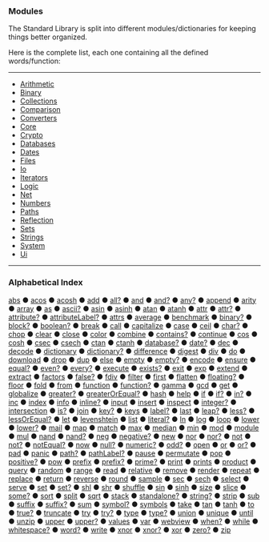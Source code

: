 ### Modules

The Standard Library is split into different modules/dictionaries for keeping things better organized.  

Here is the complete list, each one containing all the defined words/function:

---

- [Arithmetic](Library-‣-Arithmetic)
- [Binary](Library-‣-Binary)
- [Collections](Library-‣-Collections)
- [Comparison](Library-‣-Comparison)
- [Converters](Library-‣-Converters)
- [Core](Library-‣-Core)
- [Crypto](Library-‣-Crypto)
- [Databases](Library-‣-Databases)
- [Dates](Library-‣-Dates)
- [Files](Library-‣-Files)
- [Io](Library-‣-Io)
- [Iterators](Library-‣-Iterators)
- [Logic](Library-‣-Logic)
- [Net](Library-‣-Net)
- [Numbers](Library-‣-Numbers)
- [Paths](Library-‣-Paths)
- [Reflection](Library-‣-Reflection)
- [Sets](Library-‣-Sets)
- [Strings](Library-‣-Strings)
- [System](Library-‣-System)
- [Ui](Library-‣-Ui)

---

### Alphabetical Index

[abs](Library-‣-Numbers.md) ● [acos](Library-‣-Numbers.md) ● [acosh](Library-‣-Numbers.md) ● [add](Library-‣-Arithmetic.md) ● [all?](Library-‣-Logic.md) ● [and](Library-‣-Binary.md) ● [and?](Library-‣-Logic.md) ● [any?](Library-‣-Logic.md) ● [append](Library-‣-Collections.md) ● [arity](Library-‣-Reflection.md) ● [array](Library-‣-Converters.md) ● [as](Library-‣-Converters.md) ● [ascii?](Library-‣-Strings.md) ● [asin](Library-‣-Numbers.md) ● [asinh](Library-‣-Numbers.md) ● [atan](Library-‣-Numbers.md) ● [atanh](Library-‣-Numbers.md) ● [attr](Library-‣-Reflection.md) ● [attr?](Library-‣-Reflection.md) ● [attribute?](Library-‣-Reflection.md) ● [attributeLabel?](Library-‣-Reflection.md) ● [attrs](Library-‣-Reflection.md) ● [average](Library-‣-Numbers.md) ● [benchmark](Library-‣-Reflection.md) ● [binary?](Library-‣-Reflection.md) ● [block?](Library-‣-Reflection.md) ● [boolean?](Library-‣-Reflection.md) ● [break](Library-‣-Core.md) ● [call](Library-‣-Core.md) ● [capitalize](Library-‣-Strings.md) ● [case](Library-‣-Core.md) ● [ceil](Library-‣-Numbers.md) ● [char?](Library-‣-Reflection.md) ● [chop](Library-‣-Collections.md) ● [clear](Library-‣-Io.md) ● [close](Library-‣-Databases.md) ● [color](Library-‣-Strings.md) ● [combine](Library-‣-Collections.md) ● [contains?](Library-‣-Collections.md) ● [continue](Library-‣-Core.md) ● [cos](Library-‣-Numbers.md) ● [cosh](Library-‣-Numbers.md) ● [csec](Library-‣-Numbers.md) ● [csech](Library-‣-Numbers.md) ● [ctan](Library-‣-Numbers.md) ● [ctanh](Library-‣-Numbers.md) ● [database?](Library-‣-Reflection.md) ● [date?](Library-‣-Reflection.md) ● [dec](Library-‣-Arithmetic.md) ● [decode](Library-‣-Crypto.md) ● [dictionary](Library-‣-Converters.md) ● [dictionary?](Library-‣-Reflection.md) ● [difference](Library-‣-Sets.md) ● [digest](Library-‣-Crypto.md) ● [div](Library-‣-Arithmetic.md) ● [do](Library-‣-Core.md) ● [download](Library-‣-Net.md) ● [drop](Library-‣-Collections.md) ● [dup](Library-‣-Core.md) ● [else](Library-‣-Core.md) ● [empty](Library-‣-Collections.md) ● [empty?](Library-‣-Collections.md) ● [encode](Library-‣-Crypto.md) ● [ensure](Library-‣-System.md) ● [equal?](Library-‣-Comparison.md) ● [even?](Library-‣-Numbers.md) ● [every?](Library-‣-Iterators.md) ● [execute](Library-‣-System.md) ● [exists?](Library-‣-Files.md) ● [exit](Library-‣-System.md) ● [exp](Library-‣-Numbers.md) ● [extend](Library-‣-Collections.md) ● [extract](Library-‣-Paths.md) ● [factors](Library-‣-Numbers.md) ● [false?](Library-‣-Logic.md) ● [fdiv](Library-‣-Arithmetic.md) ● [filter](Library-‣-Iterators.md) ● [first](Library-‣-Collections.md) ● [flatten](Library-‣-Collections.md) ● [floating?](Library-‣-Reflection.md) ● [floor](Library-‣-Numbers.md) ● [fold](Library-‣-Iterators.md) ● [from](Library-‣-Converters.md) ● [function](Library-‣-Converters.md) ● [function?](Library-‣-Reflection.md) ● [gamma](Library-‣-Numbers.md) ● [gcd](Library-‣-Numbers.md) ● [get](Library-‣-Collections.md) ● [globalize](Library-‣-Core.md) ● [greater?](Library-‣-Comparison.md) ● [greaterOrEqual?](Library-‣-Comparison.md) ● [hash](Library-‣-Crypto.md) ● [help](Library-‣-Reflection.md) ● [if](Library-‣-Core.md) ● [if?](Library-‣-Core.md) ● [in?](Library-‣-Collections.md) ● [inc](Library-‣-Arithmetic.md) ● [index](Library-‣-Collections.md) ● [info](Library-‣-Reflection.md) ● [inline?](Library-‣-Reflection.md) ● [input](Library-‣-Io.md) ● [insert](Library-‣-Collections.md) ● [inspect](Library-‣-Reflection.md) ● [integer?](Library-‣-Reflection.md) ● [intersection](Library-‣-Sets.md) ● [is?](Library-‣-Reflection.md) ● [join](Library-‣-Strings.md) ● [key?](Library-‣-Collections.md) ● [keys](Library-‣-Collections.md) ● [label?](Library-‣-Reflection.md) ● [last](Library-‣-Collections.md) ● [leap?](Library-‣-Dates.md) ● [less?](Library-‣-Comparison.md) ● [lessOrEqual?](Library-‣-Comparison.md) ● [let](Library-‣-Core.md) ● [levenshtein](Library-‣-Strings.md) ● [list](Library-‣-System.md) ● [literal?](Library-‣-Reflection.md) ● [ln](Library-‣-Numbers.md) ● [log](Library-‣-Numbers.md) ● [loop](Library-‣-Iterators.md) ● [lower](Library-‣-Strings.md) ● [lower?](Library-‣-Strings.md) ● [mail](Library-‣-Net.md) ● [map](Library-‣-Iterators.md) ● [match](Library-‣-Strings.md) ● [max](Library-‣-Collections.md) ● [median](Library-‣-Numbers.md) ● [min](Library-‣-Collections.md) ● [mod](Library-‣-Arithmetic.md) ● [module](Library-‣-Paths.md) ● [mul](Library-‣-Arithmetic.md) ● [nand](Library-‣-Binary.md) ● [nand?](Library-‣-Logic.md) ● [neg](Library-‣-Arithmetic.md) ● [negative?](Library-‣-Numbers.md) ● [new](Library-‣-Core.md) ● [nor](Library-‣-Binary.md) ● [nor?](Library-‣-Logic.md) ● [not](Library-‣-Binary.md) ● [not?](Library-‣-Logic.md) ● [notEqual?](Library-‣-Comparison.md) ● [now](Library-‣-Dates.md) ● [null?](Library-‣-Reflection.md) ● [numeric?](Library-‣-Strings.md) ● [odd?](Library-‣-Numbers.md) ● [open](Library-‣-Databases.md) ● [or](Library-‣-Binary.md) ● [or?](Library-‣-Logic.md) ● [pad](Library-‣-Strings.md) ● [panic](Library-‣-System.md) ● [path?](Library-‣-Reflection.md) ● [pathLabel?](Library-‣-Reflection.md) ● [pause](Library-‣-System.md) ● [permutate](Library-‣-Collections.md) ● [pop](Library-‣-Core.md) ● [positive?](Library-‣-Numbers.md) ● [pow](Library-‣-Arithmetic.md) ● [prefix](Library-‣-Strings.md) ● [prefix?](Library-‣-Strings.md) ● [prime?](Library-‣-Numbers.md) ● [print](Library-‣-Io.md) ● [prints](Library-‣-Io.md) ● [product](Library-‣-Numbers.md) ● [query](Library-‣-Databases.md) ● [random](Library-‣-Numbers.md) ● [range](Library-‣-Numbers.md) ● [read](Library-‣-Files.md) ● [relative](Library-‣-Paths.md) ● [remove](Library-‣-Collections.md) ● [render](Library-‣-Strings.md) ● [repeat](Library-‣-Collections.md) ● [replace](Library-‣-Strings.md) ● [return](Library-‣-Core.md) ● [reverse](Library-‣-Collections.md) ● [round](Library-‣-Numbers.md) ● [sample](Library-‣-Collections.md) ● [sec](Library-‣-Numbers.md) ● [sech](Library-‣-Numbers.md) ● [select](Library-‣-Iterators.md) ● [serve](Library-‣-Net.md) ● [set](Library-‣-Collections.md) ● [set?](Library-‣-Reflection.md) ● [shl](Library-‣-Binary.md) ● [shr](Library-‣-Binary.md) ● [shuffle](Library-‣-Collections.md) ● [sin](Library-‣-Numbers.md) ● [sinh](Library-‣-Numbers.md) ● [size](Library-‣-Collections.md) ● [slice](Library-‣-Collections.md) ● [some?](Library-‣-Iterators.md) ● [sort](Library-‣-Collections.md) ● [split](Library-‣-Collections.md) ● [sqrt](Library-‣-Numbers.md) ● [stack](Library-‣-Reflection.md) ● [standalone?](Library-‣-Reflection.md) ● [string?](Library-‣-Reflection.md) ● [strip](Library-‣-Strings.md) ● [sub](Library-‣-Arithmetic.md) ● [suffix](Library-‣-Strings.md) ● [suffix?](Library-‣-Strings.md) ● [sum](Library-‣-Numbers.md) ● [symbol?](Library-‣-Reflection.md) ● [symbols](Library-‣-Reflection.md) ● [take](Library-‣-Collections.md) ● [tan](Library-‣-Numbers.md) ● [tanh](Library-‣-Numbers.md) ● [to](Library-‣-Converters.md) ● [true?](Library-‣-Logic.md) ● [truncate](Library-‣-Strings.md) ● [try](Library-‣-Core.md) ● [try?](Library-‣-Core.md) ● [type](Library-‣-Reflection.md) ● [type?](Library-‣-Reflection.md) ● [union](Library-‣-Sets.md) ● [unique](Library-‣-Collections.md) ● [until](Library-‣-Core.md) ● [unzip](Library-‣-Files.md) ● [upper](Library-‣-Strings.md) ● [upper?](Library-‣-Strings.md) ● [values](Library-‣-Collections.md) ● [var](Library-‣-Core.md) ● [webview](Library-‣-Ui.md) ● [when?](Library-‣-Core.md) ● [while](Library-‣-Core.md) ● [whitespace?](Library-‣-Strings.md) ● [word?](Library-‣-Reflection.md) ● [write](Library-‣-Files.md) ● [xnor](Library-‣-Binary.md) ● [xnor?](Library-‣-Logic.md) ● [xor](Library-‣-Binary.md) ● [zero?](Library-‣-Numbers.md) ● [zip](Library-‣-Files.md)
